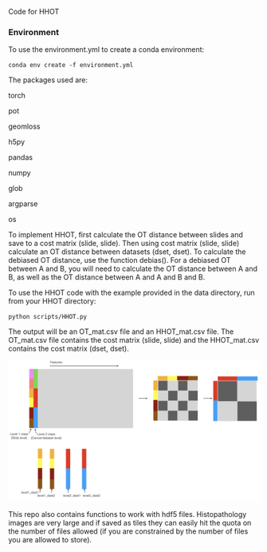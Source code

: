 
Code for HHOT 


### Environment



To use the environment.yml to create a conda environment: 

```
conda env create -f environment.yml
```

The packages used are:

torch

pot

geomloss

h5py

pandas 

numpy

glob 

argparse

os  


To implement HHOT, first calculate the OT distance
between slides and save to a cost matrix (slide, slide). 
Then using cost matrix (slide, slide) calculate an 
OT distance between datasets (dset, dset). To calculate the 
debiased OT distance, use the function debias(). For a debiased
OT between A and B, you will need to calculate the OT distance 
between A and B, as well as the OT distance between A and A 
and B and B. 

To use the HHOT code with the example provided in the data directory, 
run from your HHOT directory:

``` 
python scripts/HHOT.py 
```

The output will be an OT_mat.csv file and an HHOT_mat.csv file. 
The OT_mat.csv file contains the cost matrix (slide, slide)
and the HHOT_mat.csv contains the cost matrix (dset, dset). 

![data_outline](data/data_outline_hhot.png)



This repo also contains functions to work with hdf5 files. 
Histopathology images are very large and if saved 
as tiles they can easily hit the quota on the number of files 
allowed (if you are constrained by the number of files 
you are allowed to store). 
